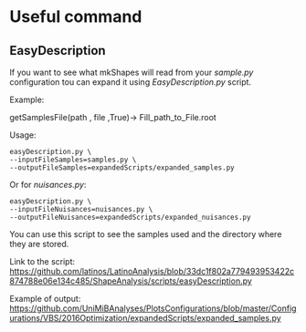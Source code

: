 # Useful command 

## EasyDescription
If you want to see what mkShapes will read from your *sample.py* configuration tou can 
expand it using *EasyDescription.py* script.

Example:

getSamplesFile(path , file ,True)-> Fill_path_to_File.root

Usage:

	easyDescription.py \
	--inputFileSamples=samples.py \
	--outputFileSamples=expandedScripts/expanded_samples.py
	
Or for *nuisances.py*:

	easyDescription.py \
	--inputFileNuisances=nuisances.py \
	--outputFileNuisances=expandedScripts/expanded_nuisances.py
	
You can use this script to see the samples used and the directory where they are stored.

Link to the script:
https://github.com/latinos/LatinoAnalysis/blob/33dc1f802a779493953422c874788e06e134c485/ShapeAnalysis/scripts/easyDescription.py

Example of output:
https://github.com/UniMiBAnalyses/PlotsConfigurations/blob/master/Configurations/VBS/2016Optimization/expandedScripts/expanded_samples.py